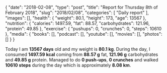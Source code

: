 {
    "date": "2018-02-08",
    "type": "post",
    "title": "Report for Thursday 8th of February 2018",
    "slug": "2018\/02\/08",
    "categories": [
        "Daily report"
    ],
    "images": [],
    "health": {
        "weight": 80.1,
        "height": 173,
        "age": 13567
    },
    "nutrition": {
        "calories": 1497.59,
        "fat": 88.57,
        "carbohydrates": 121.96,
        "protein": 49.85
    },
    "exercise": {
        "pushups": 0,
        "crunches": 0,
        "steps": 10610
    },
    "media": {
        "books": [],
        "podcast": [],
        "youtube": [],
        "movies": [],
        "photos": []
    }
}

Today I am <strong>13567 days</strong> old and my weight is <strong>80.1 kg</strong>. During the day, I consumed <strong>1497.59 kcal</strong> coming from <strong>88.57 g</strong> fat, <strong>121.96 g</strong> carbohydrates and <strong>49.85 g</strong> protein. Managed to do <strong>0 push-ups</strong>, <strong>0 crunches</strong> and walked <strong>10610 steps</strong> during the day which is approximately <strong>8.08 km</strong>.